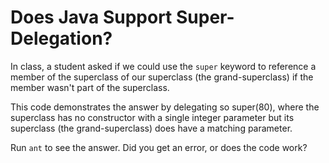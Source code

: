 # Does Java Support Super-Delegation?

In class, a student asked if we could use the ``super`` keyword to reference a member of the superclass of our superclass (the grand-superclass) if the member wasn't part of the superclass.

This code demonstrates the answer by delegating so super(80), where the superclass has no constructor with a single integer parameter but its superclass (the grand-superclass) does have a matching parameter.

Run ``ant`` to see the answer. Did you get an error, or does the code work?
